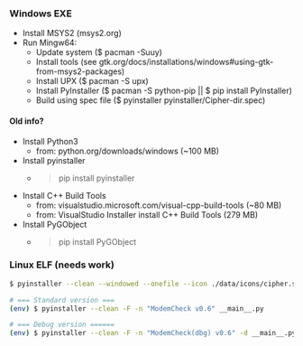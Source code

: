 ### Windows EXE
- Install MSYS2 (msys2.org)
- Run Mingw64:
  - Update system ($ pacman -Suuy)
  - Install tools (see gtk.org/docs/installations/windows#using-gtk-from-msys2-packages)
  - Install UPX ($ pacman -S upx)
  - Install PyInstaller ($ pacman -S python-pip || $ pip install PyInstaller)
  - Build using spec file ($ pyinstaller pyinstaller/Cipher-dir.spec)

#### Old info?
- Install Python3
  - from: python.org/downloads/windows (~100 MB)
- Install pyinstaller
  - > pip install pyinstaller
- Install C++ Build Tools
  - from: visualstudio.microsoft.com/visual-cpp-build-tools (~80 MB)
  - from: VisualStudio Installer install C++ Build Tools (279 MB)
- Install PyGObject
  - > pip install PyGObject

### Linux ELF (needs work)
```bash
$ pyinstaller --clean --windowed --onefile --icon ./data/icons/cipher.svg --name Cipher ./bin/cipher

# === Standard version ===
(env) $ pyinstaller --clean -F -n "ModemCheck v0.6" __main__.py

# === Debug version ======
(env) $ pyinstaller --clean -F -n "ModemCheck(dbg) v0.6" -d __main__.py
```
